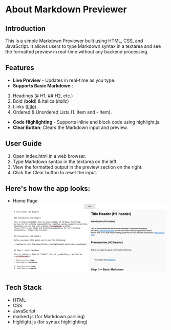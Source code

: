 # About Markdown Previewer
## Introduction
This is a simple Markdown Previewer built using HTML, CSS, and JavaScript. It allows users to type Markdown syntax in a textarea and see the formatted preview in real-time without any backend processing.
## Features
- **Live Preview** - Updates in real-time as you type.
- **Supports Basic Markdown** :
1. Headings (# H1, ## H2, etc.)
2. Bold (**bold**) & Italics (*italic*)
3. Links ([title](http://example.com)).
4. Ordered & Unordered Lists (1. Item and - Item).
- **Code Highlighting** - Supports inline and block code using highlight.js.
- **Clear Button**: Clears the Markdown input and preview.
## User Guide
1. Open index.html in a web browser.
2. Type Markdown syntax in the textarea on the left.
3. View the formatted output in the preview section on the right.
4. Click the Clear button to reset the input.
## Here's how the app looks:
- Home Page
![Home Screen](assets/Home.png)
## Tech Stack
- HTML
- CSS
- JavaScript
- marked.js (for Markdown parsing)
- highlight.js (for syntax highlighting)
